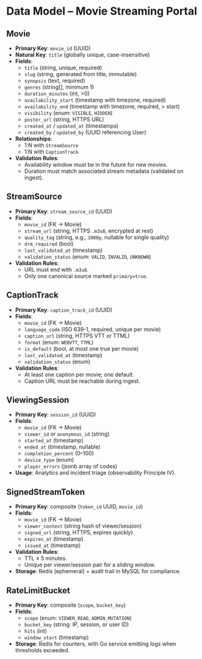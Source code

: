 # Data Model – Movie Streaming Portal

## Movie
- **Primary Key**: `movie_id` (UUID)
- **Natural Key**: `title` (globally unique, case-insensitive)
- **Fields**:
  - `title` (string, unique, required)
  - `slug` (string, generated from title, immutable)
  - `synopsis` (text, required)
  - `genres` (string[], minimum 1)
  - `duration_minutes` (int, >0)
  - `availability_start` (timestamp with timezone, required)
  - `availability_end` (timestamp with timezone, required, > start)
  - `visibility` (enum: `VISIBLE`, `HIDDEN`)
  - `poster_url` (string, HTTPS URL)
  - `created_at` / `updated_at` (timestamps)
  - `created_by` / `updated_by` (UUID referencing User)
- **Relationships**:
  - 1:N with `StreamSource`
  - 1:N with `CaptionTrack`
- **Validation Rules**:
  - Availability window must be in the future for new movies.
  - Duration must match associated stream metadata (validated on ingest).

## StreamSource
- **Primary Key**: `stream_source_id` (UUID)
- **Fields**:
  - `movie_id` (FK → Movie)
  - `stream_url` (string, HTTPS `.m3u8`, encrypted at rest)
  - `quality_tag` (string, e.g., `1080p`, nullable for single quality)
  - `drm_required` (bool)
  - `last_validated_at` (timestamp)
  - `validation_status` (enum: `VALID`, `INVALID`, `UNKNOWN`)
- **Validation Rules**:
  - URL must end with `.m3u8`.
  - Only one canonical source marked `primary=true`.

## CaptionTrack
- **Primary Key**: `caption_track_id` (UUID)
- **Fields**:
  - `movie_id` (FK → Movie)
  - `language_code` (ISO 639-1, required, unique per movie)
  - `caption_url` (string, HTTPS VTT or TTML)
  - `format` (enum: `WEBVTT`, `TTML`)
  - `is_default` (bool, at most one true per movie)
  - `last_validated_at` (timestamp)
  - `validation_status` (enum)
- **Validation Rules**:
  - At least one caption per movie; one default.
  - Caption URL must be reachable during ingest.

## ViewingSession
- **Primary Key**: `session_id` (UUID)
- **Fields**:
  - `movie_id` (FK → Movie)
  - `viewer_id` or `anonymous_id` (string)
  - `started_at` (timestamp)
  - `ended_at` (timestamp, nullable)
  - `completion_percent` (0–100)
  - `device_type` (enum)
  - `player_errors` (jsonb array of codes)
- **Usage**: Analytics and incident triage (observability Principle IV).

## SignedStreamToken
- **Primary Key**: composite (`token_id` UUID, `movie_id`)
- **Fields**:
  - `movie_id` (FK → Movie)
  - `viewer_context` (string hash of viewer/session)
  - `signed_url` (string, HTTPS, expires quickly)
  - `expires_at` (timestamp)
  - `issued_at` (timestamp)
- **Validation Rules**:
  - TTL ≤ 5 minutes.
  - Unique per viewer/session pair for a sliding window.
- **Storage**: Redis (ephemeral) + audit trail in MySQL for compliance.

## RateLimitBucket
- **Primary Key**: composite (`scope`, `bucket_key`)
- **Fields**:
  - `scope` (enum: `VIEWER_READ`, `ADMIN_MUTATION`)
  - `bucket_key` (string: IP, session, or user ID)
  - `hits` (int)
  - `window_start` (timestamp)
- **Storage**: Redis for counters, with Go service emitting logs when thresholds exceeded.
